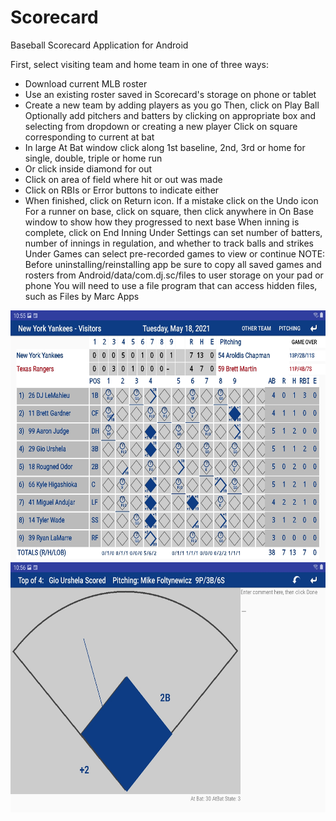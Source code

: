 # Scorecard

Baseball Scorecard Application for Android

First, select visiting team and home team in one of three ways:
  - Download current MLB roster
  - Use an existing roster saved in Scorecard's storage on phone or tablet
  - Create a new team by adding players as you go
Then, click on Play Ball
Optionally add pitchers and batters by clicking on appropriate box and selecting from dropdown or creating a new player
Click on square corresponding to current at bat
  - In large At Bat window click along 1st baseline, 2nd, 3rd or home for single, double, triple or home run
  - Or click inside diamond for out
  - Click on area of field where hit or out was made
  - Click on RBIs or Error buttons to indicate either
  - When finished, click on Return icon. If a mistake click on the Undo icon
For a runner on base, click on square, then click anywhere in On Base window to show how they progressed to next base
When inning is complete, click on End Inning
Under Settings can set number of batters, number of innings in regulation, and whether to track balls and strikes
Under Games can select pre-recorded games to view or continue
NOTE: Before uninstalling/reinstalling app be sure to copy all saved games and rosters
      from Android/data/com.dj.sc/files to user storage on your pad or phone
      You will need to use a file program that can access hidden files, such as Files by Marc Apps

<img src="https://github.com/DaveJaffe/Scorecard/blob/master/Scorecard-visitors.jpg" width="700" height="400">

<img src="https://github.com/DaveJaffe/Scorecard/blob/master/Scorecard-atbat.jpg" width="700" height="400">
